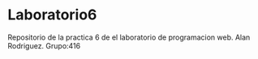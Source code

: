# Laboratorio6
Repositorio de la practica 6 de el laboratorio de programacion web. Alan Rodriguez.  Grupo:416
